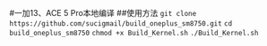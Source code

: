 #一加13、ACE 5 Pro本地编译
##使用方法
``git clone https://github.com/sucigmail/build_oneplus_sm8750.git``
``cd build_oneplus_sm8750``
``chmod +x Build_Kernel.sh``
``./Build_Kernel.sh``
